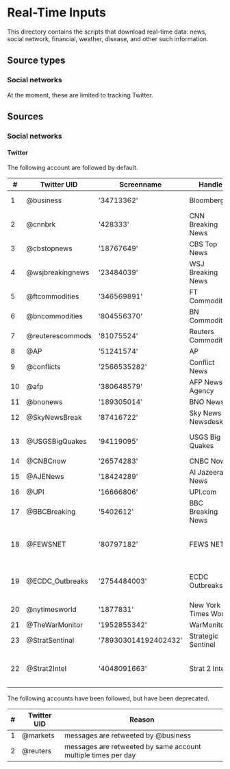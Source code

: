 # Real-Time Inputs

This directory contains the scripts that download real-time data: news, social network, financial, weather, disease, 
and other such information.

## Source types

### Social networks

At the moment, these are limited to tracking Twitter.



## Sources

### Social networks

#### Twitter

The following account are followed by default.

| #     | Twitter UID       | Screenname        | Handle                    | Organization  |                                                               
| ---   | ---               | ---               | ---                       | ---           |                                                      
| 1     | @business         | '34713362'        | Bloomberg                 | Bloomberg LLP |
| 2     | @cnnbrk           | '428333'          | CNN Breaking News
| 3     | @cbstopnews       | '18767649'        | CBS Top News
| 4     | @wsjbreakingnews  | '23484039'        | WSJ Breaking News
| 5     | @ftcommodities    | '346569891'       | FT Commodities
| 6     | @bncommodities    | '804556370'       | BN Commodities
| 7     | @reuterescommods  | '81075524'        | Reuters Commodities
| 8     | @AP               | '51241574'        | AP
| 9     | @conflicts        | '2566535282'      | Conflict News
| 10    | @afp              | '380648579'       | AFP News Agency
| 11    | @bnonews          | '189305014'       | BNO News
| 12    | @SkyNewsBreak     | '87416722'        | Sky News Newsdesk
| 13    | @USGSBigQuakes    | '94119095'        | USGS Big Quakes           | USGS earthquake alerts
| 14    | @CNBCnow          | '26574283'        | CNBC Now
| 15    | @AJENews          | '18424289'        | Al Jazeera News
| 16    | @UPI              | '16666806'        | UPI.com
| 17    | @BBCBreaking      | '5402612'         | BBC Breaking News
| 18    | @FEWSNET          | '80797182'        | FEWS NET                  | Famine Early Warning Systems Network
| 19    | @ECDC_Outbreaks   | '2754484003'      | ECDC Outbreaks            | EU Centre for Disease Prevention & Control
| 20    | @nytimesworld     | '1877831'         | New York Times World
| 21    | @TheWarMonitor    | '1952855342'      | WarMonitor
| 23    | @StratSentinal    | '789303014192402432'  | Strategic Sentinel      
| 22    | @Strat2Intel      | '4048091663'      | Strat 2 Intel             | Intelligence arm of Strategic Sentinel LLC

The following accounts have been followed, but have been deprecated.

| #     | Twitter UID       | Reason                                                              
| ---   | ---               | ---                                                                  
| 1     | @markets          | messages are retweeted by @business   
| 2     | @reuters          | messages are retweeted by same account multiple times per day    
  



